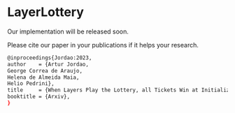 # LayerLottery

Our implementation will be released soon.

Please cite our paper in your publications if it helps your research.
```bash
@inproceedings{Jordao:2023,
author    = {Artur Jordao, 
George Correa de Araujo,
Helena de Almeida Maia, 
Helio Pedrini},
title     = {When Layers Play the Lottery, all Tickets Win at Initialization},
booktitle = {Arxiv},
}
```
